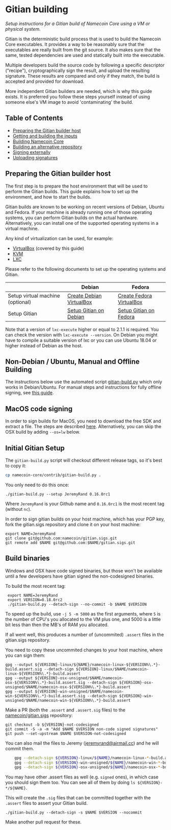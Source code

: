 Gitian building
================

*Setup instructions for a Gitian build of Namecoin Core using a VM or physical system.*

Gitian is the deterministic build process that is used to build the Namecoin
Core executables. It provides a way to be reasonably sure that the
executables are really built from the git source. It also makes sure that
the same, tested dependencies are used and statically built into the executable.

Multiple developers build the source code by following a specific descriptor
("recipe"), cryptographically sign the result, and upload the resulting signature.
These results are compared and only if they match, the build is accepted and provided
for download.

More independent Gitian builders are needed, which is why this guide exists.
It is preferred you follow these steps yourself instead of using someone else's
VM image to avoid 'contaminating' the build.

Table of Contents
------------------

- [Preparing the Gitian builder host](#preparing-the-gitian-builder-host)
- [Getting and building the inputs](#getting-and-building-the-inputs)
- [Building Namecoin Core](#building-namecoin-core)
- [Building an alternative repository](#building-an-alternative-repository)
- [Signing externally](#signing-externally)
- [Uploading signatures](#uploading-signatures)

Preparing the Gitian builder host
---------------------------------

The first step is to prepare the host environment that will be used to perform the Gitian builds.
This guide explains how to set up the environment, and how to start the builds.

Gitian builds are known to be working on recent versions of Debian, Ubuntu and Fedora.
If your machine is already running one of those operating systems, you can perform Gitian builds on the actual hardware.
Alternatively, you can install one of the supported operating systems in a virtual machine.

Any kind of virtualization can be used, for example:
- [VirtualBox](https://www.virtualbox.org/) (covered by this guide)
- [KVM](http://www.linux-kvm.org/page/Main_Page)
- [LXC](https://linuxcontainers.org/)

Please refer to the following documents to set up the operating systems and Gitian.

|                                   | Debian                                                                             | Fedora                                                                             |
|-----------------------------------|------------------------------------------------------------------------------------|------------------------------------------------------------------------------------|
| Setup virtual machine (optional)  | [Create Debian VirtualBox](./gitian-building/gitian-building-create-vm-debian.md) | [Create Fedora VirtualBox](./gitian-building/gitian-building-create-vm-fedora.md) |
| Setup Gitian                      | [Setup Gitian on Debian](./gitian-building/gitian-building-setup-gitian-debian.md) | [Setup Gitian on Fedora](./gitian-building/gitian-building-setup-gitian-fedora.md) |

Note that a version of `lxc-execute` higher or equal to 2.1.1 is required.
You can check the version with `lxc-execute --version`.
On Debian you might have to compile a suitable version of lxc or you can use Ubuntu 18.04 or higher instead of Debian as the host.

Non-Debian / Ubuntu, Manual and Offline Building
------------------------------------------------
The instructions below use the automated script [gitian-build.py](https://github.com/namecoin/namecoin-core/blob/master/contrib/gitian-build.py) which only works in Debian/Ubuntu. For manual steps and instructions for fully offline signing, see [this guide](./gitian-building/gitian-building-manual.md).

MacOS code signing
------------------
In order to sign builds for MacOS, you need to download the free SDK and extract a file. The steps are described [here](./gitian-building/gitian-building-mac-os-sdk.md). Alternatively, you can skip the OSX build by adding `--os=lw` below.

Initial Gitian Setup
--------------------
The `gitian-build.py` script will checkout different release tags, so it's best to copy it:

```bash
cp namecoin-core/contrib/gitian-build.py .
```

You only need to do this once:

```
./gitian-build.py --setup JeremyRand 0.16.0rc1
```

Where `JeremyRand` is your Github name and `0.16.0rc1` is the most recent tag (without `nc`). 

In order to sign gitian builds on your host machine, which has your PGP key, fork the gitian.sigs repository and clone it on your host machine:

```
export NAME=JeremyRand
git clone git@github.com:namecoin/gitian.sigs.git
git remote add $NAME git@github.com:$NAME/gitian.sigs.git
```

Build binaries
-----------------------------
Windows and OSX have code signed binaries, but those won't be available until a few developers have gitian signed the non-codesigned binaries.

To build the most recent tag:
```
 export NAME=JeremyRand
 export VERSION=0.18.0rc2
 ./gitian-build.py --detach-sign --no-commit -b $NAME $VERSION
```

To speed up the build, use `-j 5 -m 5000` as the first arguments, where `5` is the number of CPU's you allocated to the VM plus one, and 5000 is a little bit less than then the MB's of RAM you allocated.

If all went well, this produces a number of (uncommited) `.assert` files in the gitian.sigs repository.

You need to copy these uncommited changes to your host machine, where you can sign them:

```
gpg --output ${VERSION}-linux/${NAME}/namecoin-linux-${VERSION%\.*}-build.assert.sig --detach-sign ${VERSION}-linux/$NAME/namecoin-linux-${VERSION%\.*}-build.assert 
gpg --output ${VERSION}-osx-unsigned/$NAME/namecoin-osx-${VERSION%\.*}-build.assert.sig --detach-sign ${VERSION}-osx-unsigned/$NAME/namecoin-osx-${VERSION%\.*}-build.assert 
gpg --output ${VERSION}-win-unsigned/$NAME/namecoin-win-${VERSION%\.*}-build.assert.sig --detach-sign ${VERSION}-win-unsigned/$NAME/namecoin-win-${VERSION%\.*}-build.assert 
```

Make a PR (both the `.assert` and `.assert.sig` files) to the
[namecoin/gitian.sigs](https://github.com/namecoin/gitian.sigs/) repository:

```
git checkout -b ${VERSION}-not-codesigned
git commit -S -a -m "Add $NAME $VERSION non-code signed signatures"
git push --set-upstream $NAME $VERSION-not-codesigned
```

You can also mail the files to Jeremy (jeremyrand@airmail.cc) and he will commit them.

```bash
    gpg --detach-sign ${VERSION}-linux/${NAME}/namecoin-linux-*-build.assert
    gpg --detach-sign ${VERSION}-win-unsigned/${NAME}/namecoin-win-*-build.assert
    gpg --detach-sign ${VERSION}-osx-unsigned/${NAME}/namecoin-osx-*-build.assert
```

You may have other .assert files as well (e.g. `signed` ones), in which case you should sign them too. You can see all of them by doing `ls ${VERSION}-*/${NAME}`.

This will create the `.sig` files that can be committed together with the `.assert` files to assert your
Gitian build.


 `./gitian-build.py --detach-sign -s $NAME $VERSION --nocommit`

Make another pull request for these.
